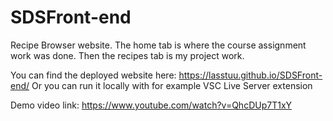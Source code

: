 # SDSFront-end

Recipe Browser website. The home tab is where the course assignment work was done. Then the recipes tab is my project work.

You can find the deployed website here: https://lasstuu.github.io/SDSFront-end/
Or you can run it locally with for example VSC Live Server extension

Demo video link: https://www.youtube.com/watch?v=QhcDUp7T1xY
